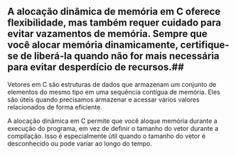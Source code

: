 
## A alocação dinâmica de memória em C oferece flexibilidade, mas também requer cuidado para evitar vazamentos de memória. Sempre que você alocar memória dinamicamente, certifique-se de liberá-la quando não for mais necessária para evitar desperdício de recursos.##


Vetores em C são estruturas de dados que armazenam um conjunto de elementos do mesmo tipo em uma sequência contígua de memória. Eles são úteis quando precisamos armazenar e acessar vários valores relacionados de forma eficiente.

A alocação dinâmica em C permite que você aloque memória durante a execução do programa, em vez de definir o tamanho do vetor durante a compilação. Isso é especialmente útil quando o tamanho do vetor é desconhecido ou pode variar ao longo do tempo.


